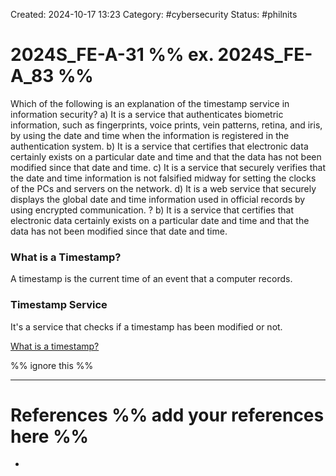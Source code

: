 Created: 2024-10-17 13:23
Category: #cybersecurity
Status: #philnits



# 2024S_FE-A-31 %% ex. 2024S_FE-A_83 %%

Which of the following is an explanation of the timestamp service in information
security?
a) It is a service that authenticates biometric information, such as fingerprints, voice prints,
vein patterns, retina, and iris, by using the date and time when the information is
registered in the authentication system.
b) It is a service that certifies that electronic data certainly exists on a particular date and
time and that the data has not been modified since that date and time.
c) It is a service that securely verifies that the date and time information is not falsified
midway for setting the clocks of the PCs and servers on the network.
d) It is a web service that securely displays the global date and time information used in
official records by using encrypted communication.
?
b) It is a service that certifies that electronic data certainly exists on a particular date and
time and that the data has not been modified since that date and time.
### What is a Timestamp?

A timestamp is the current time of an event that a computer records.

### Timestamp Service

It's a service that checks if a timestamp has been modified or not.

[What is a timestamp?](https://www.techtarget.com/whatis/definition/timestamp)




%% ignore this %%
<!--SR:!2025-05-10,60,310-->

---









# References %% add your references here %%
- 